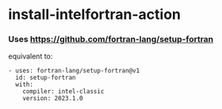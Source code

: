 # install-intelfortran-action

### Uses https://github.com/fortran-lang/setup-fortran

equivalent to:

    - uses: fortran-lang/setup-fortran@v1
      id: setup-fortran
      with:
        compiler: intel-classic
        version: 2023.1.0
